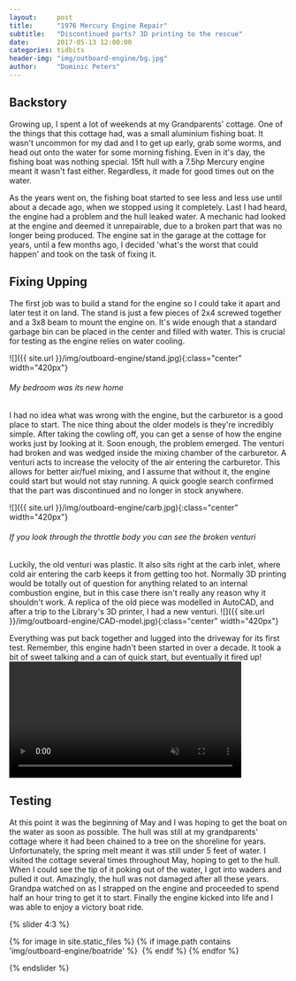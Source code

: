 ```yaml
---
layout:     post
title:      "1976 Mercury Engine Repair"
subtitle:   "Discontinued parts? 3D printing to the rescue"
date:       2017-05-13 12:00:00
categories: tidbits
header-img: "img/outboard-engine/bg.jpg"
author:     "Dominic Peters"
---
```


## Backstory

Growing up, I spent a lot of weekends at my Grandparents' cottage. One of the things that this cottage had, was a small aluminium fishing boat. It wasn't uncommon for my dad and I to get up early, grab some worms, and head out onto the water for some morning fishing. Even in it's day, the fishing boat was nothing special. 15ft hull with a 7.5hp Mercury engine meant it wasn't fast either. Regardless, it made for good times out on the water.

As the years went on, the fishing boat started to see less and less use until about a decade ago, when we stopped using it completely. Last I had heard, the engine had a problem and the hull leaked water. A mechanic had looked at the engine and deemed it unrepairable, due to a broken part that was no longer being produced. The engine sat in the garage at the cottage for years, until a few months ago, I decided 'what's the worst that could happen' and took on the task of fixing it.

## Fixing Upping

The first job was to build a stand for the engine so I could take it apart and later test it on land. The stand is just a few pieces of 2x4 screwed together and a 3x8 beam to mount the engine on. It's wide enough that a standard garbage bin can be placed in the center and filled with water. This is crucial for testing as the engine relies on water cooling.

![]({{ site.url }}/img/outboard-engine/stand.jpg){:class="center" width="420px"}
###### My bedroom was its new home

I had no idea what was wrong with the engine, but the carburetor is a good place to start. The nice thing about the older models is they're incredibly simple. After taking the cowling off, you can get a sense of how the engine works just by looking at it. Soon enough, the problem emerged. The venturi had broken and was wedged inside the mixing chamber of the carburetor. A venturi acts to increase the velocity of the air entering the carburetor. This allows for better air/fuel mixing, and I assume that without it, the engine could start but would not stay running. A quick google search confirmed that the part was discontinued and no longer in stock anywhere. 

![]({{ site.url }}/img/outboard-engine/carb.jpg){:class="center" width="420px"}
###### If you look through the throttle body you can see the broken venturi

Luckily, the old venturi was plastic. It also sits right at the carb inlet, where cold air entering the carb keeps it from getting too hot. Normally 3D printing would be totally out of question for anything related to an internal combustion engine, but in this case there isn't really any reason why it shouldn't work. A replica of the old piece was modelled in AutoCAD, and after a trip to the Library's 3D printer, I had a new venturi.
![]({{ site.url }}/img/outboard-engine/CAD-model.jpg){:class="center" width="420px"}

Everything was put back together and lugged into the driveway for its first test. Remember, this engine hadn't been started in over a decade. It took a bit of sweet talking and a can of quick start, but eventually it fired up!
<video class="center" width="420px" controls muted autoplay loop>
  <source src="{{ site.url }}/img/outboard-engine/running.mp4" type="video/mp4">
</video><p></p>

## Testing

At this point it was the beginning of May and I was hoping to get the boat on the water as soon as possible. The hull was still at my grandparents' cottage where it had been chained to a tree on the shoreline for years. Unfortunately, the spring melt meant it was still under 5 feet of water. I visited the cottage several times throughout May, hoping to get to the hull. When I could see the tip of it poking out of the water, I got into waders and pulled it out. Amazingly, the hull was not damaged after all these years. Grandpa watched on as I strapped on the engine and proceeded to spend half an hour tring to get it to start. Finally the engine kicked into life and I was able to enjoy a victory boat ride.

{% slider 4:3 %}

  {% for image in site.static_files %}
  {% if image.path contains 'img/outboard-engine/boatride' %}
<img data-src="{{site.baseurl}}{{image.path}}">
  {% endif %}
  {% endfor %}

{% endslider %}
<p></p>

